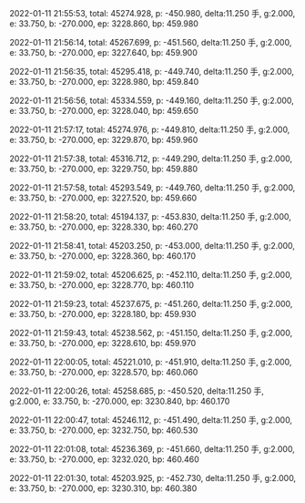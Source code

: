 2022-01-11 21:55:53, total: 45274.928, p: -450.980, delta:11.250 手, g:2.000, e: 33.750, b: -270.000, ep: 3228.860, bp: 459.980

2022-01-11 21:56:14, total: 45267.699, p: -451.560, delta:11.250 手, g:2.000, e: 33.750, b: -270.000, ep: 3227.640, bp: 459.900

2022-01-11 21:56:35, total: 45295.418, p: -449.740, delta:11.250 手, g:2.000, e: 33.750, b: -270.000, ep: 3228.980, bp: 459.840

2022-01-11 21:56:56, total: 45334.559, p: -449.160, delta:11.250 手, g:2.000, e: 33.750, b: -270.000, ep: 3228.040, bp: 459.650

2022-01-11 21:57:17, total: 45274.976, p: -449.810, delta:11.250 手, g:2.000, e: 33.750, b: -270.000, ep: 3229.870, bp: 459.960

2022-01-11 21:57:38, total: 45316.712, p: -449.290, delta:11.250 手, g:2.000, e: 33.750, b: -270.000, ep: 3229.750, bp: 459.880

2022-01-11 21:57:58, total: 45293.549, p: -449.760, delta:11.250 手, g:2.000, e: 33.750, b: -270.000, ep: 3227.520, bp: 459.660

2022-01-11 21:58:20, total: 45194.137, p: -453.830, delta:11.250 手, g:2.000, e: 33.750, b: -270.000, ep: 3228.330, bp: 460.270

2022-01-11 21:58:41, total: 45203.250, p: -453.000, delta:11.250 手, g:2.000, e: 33.750, b: -270.000, ep: 3228.360, bp: 460.170

2022-01-11 21:59:02, total: 45206.625, p: -452.110, delta:11.250 手, g:2.000, e: 33.750, b: -270.000, ep: 3228.770, bp: 460.110

2022-01-11 21:59:23, total: 45237.675, p: -451.260, delta:11.250 手, g:2.000, e: 33.750, b: -270.000, ep: 3228.180, bp: 459.930

2022-01-11 21:59:43, total: 45238.562, p: -451.150, delta:11.250 手, g:2.000, e: 33.750, b: -270.000, ep: 3228.610, bp: 459.970

2022-01-11 22:00:05, total: 45221.010, p: -451.910, delta:11.250 手, g:2.000, e: 33.750, b: -270.000, ep: 3228.570, bp: 460.060

2022-01-11 22:00:26, total: 45258.685, p: -450.520, delta:11.250 手, g:2.000, e: 33.750, b: -270.000, ep: 3230.840, bp: 460.170

2022-01-11 22:00:47, total: 45246.112, p: -451.490, delta:11.250 手, g:2.000, e: 33.750, b: -270.000, ep: 3232.750, bp: 460.530

2022-01-11 22:01:08, total: 45236.369, p: -451.660, delta:11.250 手, g:2.000, e: 33.750, b: -270.000, ep: 3232.020, bp: 460.460

2022-01-11 22:01:30, total: 45203.925, p: -452.730, delta:11.250 手, g:2.000, e: 33.750, b: -270.000, ep: 3230.310, bp: 460.380